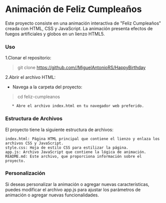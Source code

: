# Animación de Feliz Cumpleaños

Este proyecto consiste en una animación interactiva de "Feliz Cumpleaños" creada con HTML, CSS y JavaScript. La animación presenta efectos de fuegos artificiales y globos en un lienzo HTML5.

### Uso

  1.Clonar el repositorio:
  
>  git clone https://github.com//MiguelAntonioRS/HappyBirthday

  2.Abrir el archivo HTML:
  
  * Navega a la carpeta del proyecto:
    
>    cd feliz-cumpleanos

       * Abre el archivo index.html en tu navegador web preferido.

### Estructura de Archivos

El proyecto tiene la siguiente estructura de archivos:

    index.html: Página HTML principal que contiene el lienzo y enlaza los archivos CSS y JavaScript.
    style.css: Hoja de estilo CSS para estilizar la página.
    app.js: Archivo JavaScript que contiene la lógica de animación.
    README.md: Este archivo, que proporciona información sobre el proyecto.

### Personalización

Si deseas personalizar la animación o agregar nuevas características, puedes modificar el archivo app.js para ajustar los parámetros de animación o agregar nuevas funcionalidades.
